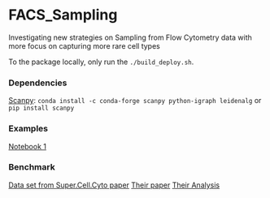 # FACS_Sampling
Investigating new strategies on Sampling from Flow Cytometry data with more focus on capturing more rare cell types

To the package locally, only run the `./build_deploy.sh`.

### Dependencies
[Scanpy](https://scanpy.readthedocs.io/en/stable/installation.html): `conda install -c conda-forge scanpy python-igraph leidenalg` or `pip install scanpy`

### Examples
[Notebook 1](https://github.com/EhsanKA/FACS_Sampling/blob/v0.0.1-alpha/notebooks/Identity/Schayan_Identity_healthy.ipynb)

### Benchmark
[Data set from Super.Cell.Cyto paper](https://zenodo.org/records/8274907)
[Their paper](https://github.com/phipsonlab/SuperCellCyto)
[Their Analysis](https://github.com/phipsonlab/SuperCellCyto-analysis/tree/master)